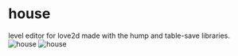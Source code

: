 # house
level editor for love2d made with the hump and table-save libraries.
![house](https://cloud.githubusercontent.com/assets/23705707/25355527/3e6b2a6a-2937-11e7-8cd1-dbf8496ac268.png)
![house](https://cloud.githubusercontent.com/assets/23705707/25355602/78f77e22-2937-11e7-8c4e-28d7b1020c11.png)
